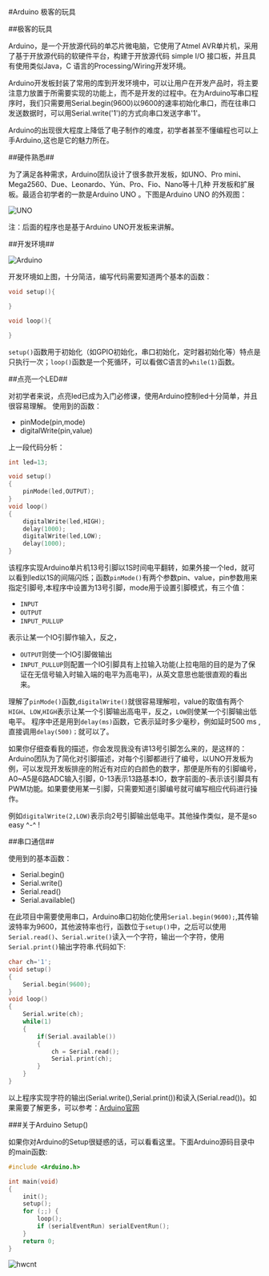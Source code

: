 #Arduino 极客的玩具

##极客的玩具

Arduino，是一个开放源代码的单芯片微电脑，它使用了Atmel AVR单片机，采用了基于开放源代码的软硬件平台，构建于开放源代码 simple I/O 接口板，并且具有使用类似Java，C 语言的Processing/Wiring开发环境。

Arduino开发板封装了常用的库到开发环境中，可以让用户在开发产品时，将主要注意力放置于所需要实现的功能上，而不是开发的过程中。在为Arduino写串口程序时，我们只需要用Serial.begin(9600)以9600的速率初始化串口，而在往串口发送数据时，可以用Serial.write('1')的方式向串口发送字串'1'。

Arduino的出现很大程度上降低了电子制作的难度，初学者甚至不懂编程也可以上手Arduino,这也是它的魅力所在。

##硬件熟悉##

为了满足各种需求，Arduino团队设计了很多款开发板，如UNO、Pro mini、Mega2560、Due、Leonardo、Yún、Pro、Fio、Nano等十几种 开发板和扩展板。最适合初学者的一款是Arduino UNO 。下图是Arduino UNO 的外观图：

![UNO](./assets/images/uno.png)

注：后面的程序也是基于Arduino UNO开发板来讲解。

##开发环境##

![Arduino](./assets/images/arduino.png)

开发环境如上图，十分简洁，编写代码需要知道两个基本的函数：

```cpp
void setup(){

}

void loop(){

}
```
    
``setup()``函数用于初始化（如GPIO初始化，串口初始化，定时器初始化等）特点是只执行一次；``loop()``函数是一个死循环，可以看做C语言的``while(1)``函数。

##点亮一个LED##

对初学者来说，点亮led已成为入门必修课，使用Arduino控制led十分简单，并且很容易理解。
使用到的函数：

*  pinMode(pin,mode)
*  digitalWrite(pin,value)

上一段代码分析：

```cpp
int led=13; 

void setup()
{
    pinMode(led,OUTPUT);
}
void loop()
{
    digitalWrite(led,HIGH);
    delay(1000);
    digitalWrite(led,LOW);
    delay(1000);
}
```

该程序实现Arduino单片机13号引脚以1S时间电平翻转，如果外接一个led，就可以看到led以1S的间隔闪烁；函数``pinMode()``有两个参数pin、value，pin参数用来指定引脚号,本程序中设置为13号引脚，mode用于设置引脚模式，有三个值：

 - ``INPUT``
 - ``OUTPUT``
 - ``INPUT_PULLUP``

  表示让某一个IO引脚作输入，反之，

  - ``OUTPUT``则使一个IO引脚做输出
  - ``INPUT_PULLUP``则配置一个IO引脚具有上拉输入功能(上拉电阻的目的是为了保证在无信号输入时输入端的电平为高电平)，从英文意思也能很直观的看出来。

理解了``pinMode()``函数,``digitalWrite()``就很容易理解啦，value的取值有两个``HIGH``、``LOW``,``HIGH``表示让某一个引脚输出高电平，反之，``LOW``则使某一个引脚输出低电平。
程序中还是用到``delay(ms)``函数，它表示延时多少毫秒，例如延时500 ms ,直接调用``delay(500)；``就可以了。

如果你仔细查看我的描述，你会发现我没有讲13号引脚怎么来的，是这样的：Arduino团队为了简化对引脚描述，对每个引脚都进行了编号，以UNO开发板为例，可以发现开发板排座的附近有对应的白颜色的数字，那便是所有的引脚编号，A0~A5是6路ADC输入引脚，0-13表示13路基本IO，数字前面的``~``表示该引脚具有PWM功能。如果要使用某一引脚，只需要知道引脚编号就可编写相应代码进行操作。

例如``digitalWrite(2,LOW)``表示向2号引脚输出低电平。其他操作类似，是不是so easy ^-^ !

##串口通信##

使用到的基本函数：

 - Serial.begin()
 - Serial.write()
 - Serial.read()
 - Serial.available()

在此项目中需要使用串口，Arduino串口初始化使用``Serial.begin(9600);``,其传输波特率为9600，其他波特率也行，函数位于``setup()``中，之后可以使用``Serial.read()``、``Serial.write()``读入一个字符，输出一个字符，使用``Serial.print()``输出字符串.代码如下:

```cpp
char ch='1';
void setup()
{
    Serial.begin(9600);
}
void loop()
{
    Serial.write(ch);
    while(1)
    {
        if(Serial.available())    
        {
            ch = Serial.read();
            Serial.print(ch);
        }
    }
}
```

以上程序实现字符的输出(Serial.write(),Serial.print())和读入(Serial.read())。如果需要了解更多，可以参考：[Arduino官网](www.arduino.cc)

###关于Arduino Setup()

如果你对Arduino的Setup很疑惑的话，可以看看这里。下面Arduino源码目录中的main函数:

```cpp
#include <Arduino.h>

int main(void)
{
    init();
    setup();        
    for (;;) {
        loop();
        if (serialEventRun) serialEventRun();
    }
    return 0;
}
```

![hwcnt](./assets/images/hwcnt.png)

